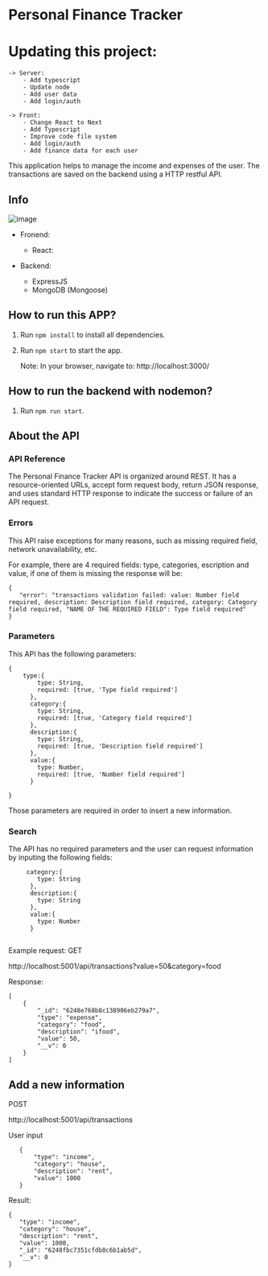# Personal Finance Tracker

# Updating this project:

    -> Server:
        - Add typescript
        - Update node
        - Add user data
        - Add login/auth 

    -> Front:
        - Change React to Next
        - Add Typescript
        - Improve code file system
        - Add login/auth
        - Add finance data for each user

This application helps to manage the income and expenses of the user. The transactions are saved on the backend using a HTTP restful API. 

## Info

![image](https://user-images.githubusercontent.com/92559600/161407445-943b8dc1-e45d-4106-b7fb-73c83b14a2b8.png)


- Fronend: 
    - React:

- Backend: 
    - ExpressJS
    - MongoDB (Mongoose)

 ## How to run this APP?
 1. Run `npm install` to install all dependencies.
 2. Run `npm start` to start the app.

    Note: In your browser, navigate to: http://localhost:3000/ 

 ## How to run the backend with nodemon?
 1. Run `npm run start`.

 ## About the API
 ### API Reference
 The Personal Finance Tracker API is organized around REST. It has a resource-oriented URLs, accept form request body, return JSON response, and uses standard HTTP response to indicate the success or failure of an API request.
 
 ### Errors
This API raise exceptions for many reasons, such as missing required field, network unavailability, etc.
 
 For example, there are 4 required fields: type, categories, escription and value, if one of them is missing the response will be: 
 
 ```
 {
    "error": "transactions validation failed: value: Number field required, description: Description field required, category: Category field required, "NAME OF THE REQUIRED FIELD": Type field required"
}
```


### Parameters
This API has the following parameters:
```
{
    type:{
        type: String,
        required: [true, 'Type field required']
      },
      category:{
        type: String,
        required: [true, 'Category field required']
      },
      description:{
        type: String,
        required: [true, 'Description field required']
      },
      value:{
        type: Number,
        required: [true, 'Number field required']
      }

}
```
Those parameters are required in order to insert a new information. 

### Search 
The API has no required parameters and the user can request information by inputing the following fields:

```
     category:{
        type: String
      },
      description:{
        type: String
      },
      value:{
        type: Number
      }
      
```
Example request:
GET

http://localhost:5001/api/transactions?value=50&category=food

Response:

```
[
    {
        "_id": "6248e768b8c138906eb279a7",
        "type": "expense",
        "category": "food",
        "description": "ifood",
        "value": 50,
        "__v": 0
    }
]
```

 ## Add a new information
 POST
 
 http://localhost:5001/api/transactions
 
 User input
 ```
    {
        "type": "income",
        "category": "house",
        "description": "rent",
        "value": 1000
    }
 ```
 Result:
 ```
 {
    "type": "income",
    "category": "house",
    "description": "rent",
    "value": 1000,
    "_id": "6248fbc7351cfdb8c6b1ab5d",
    "__v": 0
}
 ```
